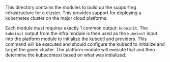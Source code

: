This directory contains the modules to build up the supporting infrastructure for a cluster. This provides support for deploying a kubernetes cluster on the major cloud platforms. 

Each module must requires exactly 1 common output: `kubeinit`. The `kubeinit` output from the infra module is then used as the `kubeinit` input into the platform module to initialize the kubectl and providers. This command will be executed and should configure the kubectl to initialize and target the given cluster. The platform module will execute that and then determine the kubecontext based on what was initialized.